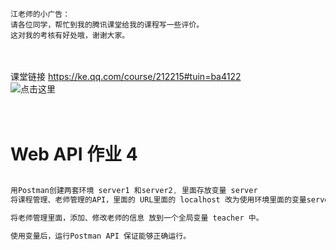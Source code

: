 ```
江老师的小广告：
请各位同学，帮忙到我的腾讯课堂给我的课程写一些评价。  
这对我的考核有好处哦，谢谢大家。
```

<br><br>
课堂链接 https://ke.qq.com/course/212215#tuin=ba4122
<br>
![点击这里](https://github.com/jcyrss/songqin-testdev/raw/master/pictures/rate.png "我的课堂")
<br><br><br>

# Web API 作业 4

```java

用Postman创建两套环境 server1 和server2, 里面存放变量 server 
将课程管理、老师管理的API，里面的 URL里面的 localhost 改为使用环境里面的变量server

将老师管理里面，添加、修改老师的信息 放到一个全局变量 teacher 中。

使用变量后，运行Postman API 保证能够正确运行。


```
